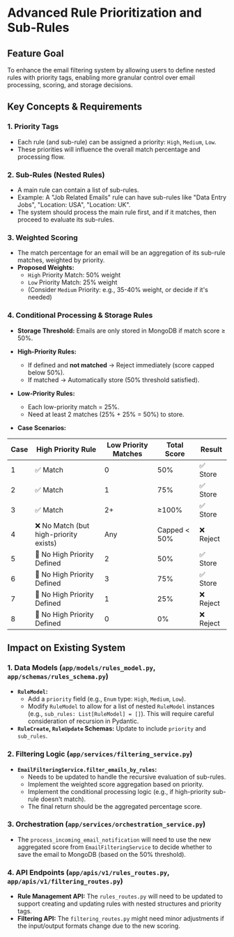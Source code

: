 # Advanced Rule Prioritization and Sub-Rules

## Feature Goal
To enhance the email filtering system by allowing users to define nested rules with priority tags, enabling more granular control over email processing, scoring, and storage decisions.

## Key Concepts & Requirements

### 1. Priority Tags
*   Each rule (and sub-rule) can be assigned a priority: `High`, `Medium`, `Low`.
*   These priorities will influence the overall match percentage and processing flow.

### 2. Sub-Rules (Nested Rules)
*   A main rule can contain a list of sub-rules.
*   Example: A "Job Related Emails" rule can have sub-rules like "Data Entry Jobs", "Location: USA", "Location: UK".
*   The system should process the main rule first, and if it matches, then proceed to evaluate its sub-rules.

### 3. Weighted Scoring
*   The match percentage for an email will be an aggregation of its sub-rule matches, weighted by priority.
*   **Proposed Weights:**
    *   `High` Priority Match: 50% weight
    *   `Low` Priority Match: 25% weight
    *   (Consider `Medium` Priority: e.g., 35-40% weight, or decide if it's needed)

### 4. Conditional Processing & Storage Rules

*   **Storage Threshold:** Emails are only stored in MongoDB if match score ≥ 50%.

*   **High-Priority Rules:**
    *   If defined and **not matched** → Reject immediately (score capped below 50%).
    *   If matched → Automatically store (50% threshold satisfied).

*   **Low-Priority Rules:**
    *   Each low-priority match = 25%.
    *   Need at least 2 matches (25% + 25% = 50%) to store.

*   **Case Scenarios:**

| Case | High Priority Rule | Low Priority Matches | Total Score | Result |
|---|---|---|---|---|
| 1 | ✅ Match | 0 | 50% | ✅ Store |
| 2 | ✅ Match | 1 | 75% | ✅ Store |
| 3 | ✅ Match | 2+ | ≥100% | ✅ Store |
| 4 | ❌ No Match (but high-priority exists) | Any | Capped < 50% | ❌ Reject |
| 5 | 🚫 No High Priority Defined | 2 | 50% | ✅ Store |
| 6 | 🚫 No High Priority Defined | 3 | 75% | ✅ Store |
| 7 | 🚫 No High Priority Defined | 1 | 25% | ❌ Reject |
| 8 | 🚫 No High Priority Defined | 0 | 0% | ❌ Reject |

## Impact on Existing System

### 1. Data Models (`app/models/rules_model.py`, `app/schemas/rules_schema.py`)
*   **`RuleModel`:**
    *   Add a `priority` field (e.g., `Enum` type: `High`, `Medium`, `Low`).
    *   Modify `RuleModel` to allow for a list of nested `RuleModel` instances (e.g., `sub_rules: List[RuleModel] = []`). This will require careful consideration of recursion in Pydantic.
*   **`RuleCreate`, `RuleUpdate` Schemas:** Update to include `priority` and `sub_rules`.

### 2. Filtering Logic (`app/services/filtering_service.py`)
*   **`EmailFilteringService.filter_emails_by_rules`:**
    *   Needs to be updated to handle the recursive evaluation of sub-rules.
    *   Implement the weighted score aggregation based on priority.
    *   Implement the conditional processing logic (e.g., if high-priority sub-rule doesn't match).
    *   The final return should be the aggregated percentage score.

### 3. Orchestration (`app/services/orchestration_service.py`)
*   The `process_incoming_email_notification` will need to use the new aggregated score from `EmailFilteringService` to decide whether to save the email to MongoDB (based on the 50% threshold).

### 4. API Endpoints (`app/apis/v1/rules_routes.py`, `app/apis/v1/filtering_routes.py`)
*   **Rule Management API:** The `rules_routes.py` will need to be updated to support creating and updating rules with nested structures and priority tags.
*   **Filtering API:** The `filtering_routes.py` might need minor adjustments if the input/output formats change due to the new scoring.
